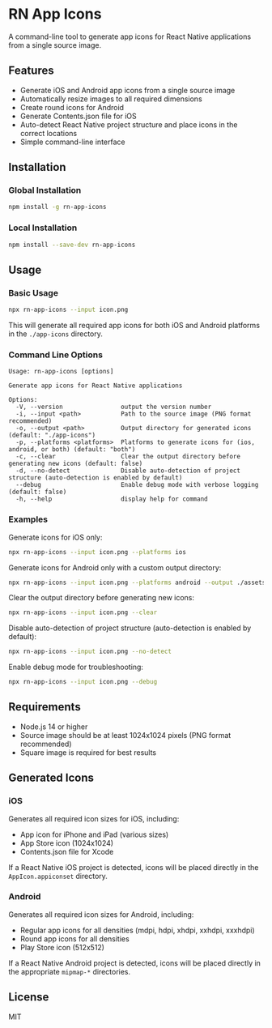 # RN App Icons

A command-line tool to generate app icons for React Native applications from a single source image.

## Features

- Generate iOS and Android app icons from a single source image
- Automatically resize images to all required dimensions
- Create round icons for Android
- Generate Contents.json file for iOS
- Auto-detect React Native project structure and place icons in the correct locations
- Simple command-line interface

## Installation

### Global Installation

```bash
npm install -g rn-app-icons
```

### Local Installation

```bash
npm install --save-dev rn-app-icons
```

## Usage

### Basic Usage

```bash
npx rn-app-icons --input icon.png
```

This will generate all required app icons for both iOS and Android platforms in the `./app-icons` directory.

### Command Line Options

```
Usage: rn-app-icons [options]

Generate app icons for React Native applications

Options:
  -V, --version                output the version number
  -i, --input <path>           Path to the source image (PNG format recommended)
  -o, --output <path>          Output directory for generated icons (default: "./app-icons")
  -p, --platforms <platforms>  Platforms to generate icons for (ios, android, or both) (default: "both")
  -c, --clear                  Clear the output directory before generating new icons (default: false)
  -d, --no-detect              Disable auto-detection of project structure (auto-detection is enabled by default)
  --debug                      Enable debug mode with verbose logging (default: false)
  -h, --help                   display help for command
```

### Examples

Generate icons for iOS only:

```bash
npx rn-app-icons --input icon.png --platforms ios
```

Generate icons for Android only with a custom output directory:

```bash
npx rn-app-icons --input icon.png --platforms android --output ./assets/icons
```

Clear the output directory before generating new icons:

```bash
npx rn-app-icons --input icon.png --clear
```

Disable auto-detection of project structure (auto-detection is enabled by default):

```bash
npx rn-app-icons --input icon.png --no-detect
```

Enable debug mode for troubleshooting:

```bash
npx rn-app-icons --input icon.png --debug
```

## Requirements

- Node.js 14 or higher
- Source image should be at least 1024x1024 pixels (PNG format recommended)
- Square image is required for best results

## Generated Icons

### iOS

Generates all required icon sizes for iOS, including:
- App icon for iPhone and iPad (various sizes)
- App Store icon (1024x1024)
- Contents.json file for Xcode

If a React Native iOS project is detected, icons will be placed directly in the `AppIcon.appiconset` directory.

### Android

Generates all required icon sizes for Android, including:
- Regular app icons for all densities (mdpi, hdpi, xhdpi, xxhdpi, xxxhdpi)
- Round app icons for all densities
- Play Store icon (512x512)

If a React Native Android project is detected, icons will be placed directly in the appropriate `mipmap-*` directories.

## License

MIT
